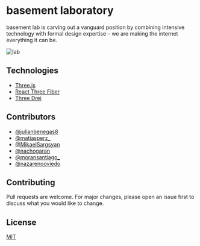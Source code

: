 # basement laboratory 

basement lab is carving out a vanguard position by combining intensive technology with formal design expertise – we are making the internet everything it can be.

![lab](https://user-images.githubusercontent.com/13522179/174332035-c3f684fb-12e2-4af3-9907-8a5eb9328b89.png)

## Technologies
- [Three.js](https://threejs.org/)
- [React Three Fiber](https://docs.pmnd.rs/react-three-fiber/getting-started/introduction)
- [Three Drei](https://github.com/pmndrs/drei)

## Contributors

- [@julianbenegas8](https://twitter.com/julianbenegas8)
- [@matiasperz\_](https://twitter.com/matiasperz_)
- [@MikaelSargsyan](https://twitter.com/MikaelSargsyan)
- [@nachogaran](https://twitter.com/nachogaran)
- [@moransantiago\_](https://twitter.com/moransantiago_)
- [@nazarenooviedo](https://twitter.com/nazarenooviedo)

## Contributing

Pull requests are welcome. For major changes, please open an issue first to discuss what you would like to change.

## License

[MIT](https://choosealicense.com/licenses/mit/)
